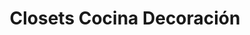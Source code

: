 ---
title: "Closets Cocina Decoración"
url: /pereira/closets-cocina-decoracion/
shop: decoración interior
---
